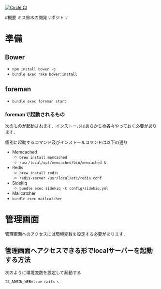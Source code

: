 [![Circle CI](https://circleci.com/gh/miss-someone/miss-suzuki.svg?style=svg&circle-token=7b53c034424d5b05d12282e2ec0623d38a316160)](https://circleci.com/gh/miss-someone/miss-suzuki)

#概要
ミス鈴木の開発リポジトリ

# 準備
## Bower
+ `npm install bower -g`
+ `bundle exec rake bower:install`

## foreman
+ `bundle exec foreman start`

### foremanで起動されるもの
次のものが起動されます．インストールはあらかじめ各々やっておく必要があります．

個別に起動するコマンド及びインストールコマンドは以下の通り

+ Memcached
  + `brew install memcached`
  + `/usr/local/opt/memcached/bin/memcached &`
+ Redis
  + `brew install redis`
  + `redis-server /usr/local/etc/redis.conf`
+ Sidekiq
  + `bundle exec sidekiq -C config/sidekiq.yml`
+  Mailcatcher
  + `bundle exec mailcatcher`

# 管理画面
管理画面へのアクセスには環境変数を設定する必要があります．

## 管理画面へアクセスできる形でlocalサーバーを起動する方法
次のように環境変数を設定して起動する

```
IS_ADMIN_WEB=true rails s
```
